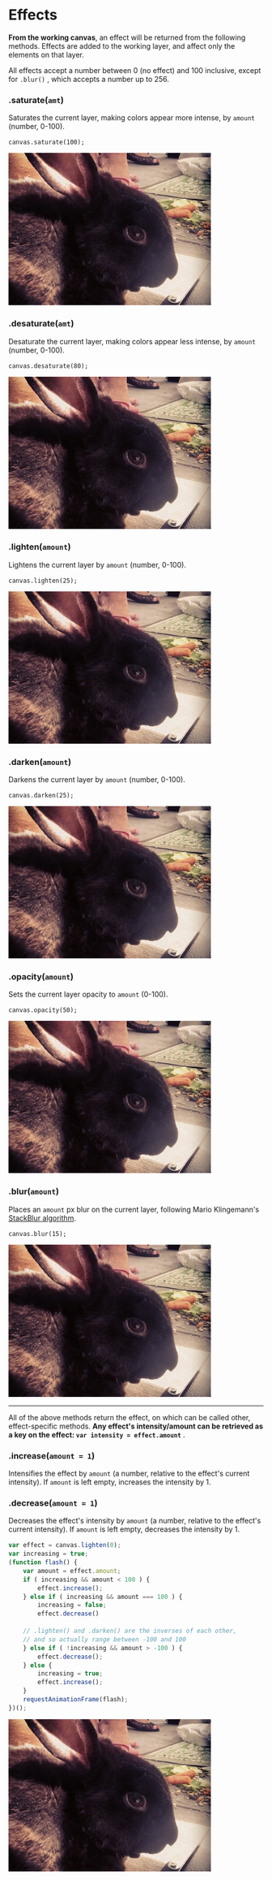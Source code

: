 # Effects

**From the working canvas**, an effect will be returned from the following methods. Effects are added to the working layer, and affect only the elements on that layer.

All effects accept a number between 0 (no effect) and 100 inclusive, except for `.blur()` , which accepts a number up to 256.

### .saturate(`amt`)

Saturates the current layer, making colors appear more intense, by `amount` (number, 0-100).

```
canvas.saturate(100);
```

<img id="martin-saturate" src="images/bunny.jpg">

### .desaturate(`amt`)

Desaturate the current layer, making colors appear less intense, by `amount` (number, 0-100).

```
canvas.desaturate(80);
```

<img id="martin-desaturate" src="images/bunny.jpg">

### .lighten(`amount`)

Lightens the current layer by `amount` (number, 0-100).

```
canvas.lighten(25);
```

<img id="martin-lighten" src="images/bunny.jpg">

### .darken(`amount`)

Darkens the current layer by `amount` (number, 0-100).

```
canvas.darken(25);
```

<img id="martin-darken" src="images/bunny.jpg">

### .opacity(`amount`)

Sets the current layer opacity to `amount` (0-100).

```
canvas.opacity(50);
```

<img id="martin-opacity" src="images/bunny.jpg">

### .blur(`amount`)

Places an `amount` px blur on the current layer, following Mario Klingemann's [StackBlur algorithm](https://github.com/Quasimondo/QuasimondoJS/blob/master/blur/StackBlur.js).

```
canvas.blur(15);
```

<img id="martin-blur" src="images/bunny.jpg">

<hr>

All of the above methods return the effect, on which can be called other, effect-specific methods. **Any effect's intensity/amount can be retrieved as a key on the effect: `var intensity = effect.amount`** .

### .increase(`amount = 1`)

Intensifies the effect by `amount` (a number, relative to the effect's current intensity). If `amount` is left empty, increases the intensity by 1.

### .decrease(`amount = 1`)

Decreases the effect's intensity by `amount` (a number, relative to the effect's current intensity). If `amount` is left empty, decreases the intensity by 1.

```js
var effect = canvas.lighten(0);
var increasing = true;
(function flash() {
    var amount = effect.amount;
    if ( increasing && amount < 100 ) {
        effect.increase();
    } else if ( increasing && amount === 100 ) {
        increasing = false;
        effect.decrease()

    // .lighten() and .darken() are the inverses of each other,
    // and so actually range between -100 and 100
    } else if ( !increasing && amount > -100 ) {
        effect.decrease();
    } else {
        increasing = true;
        effect.increase();
    }
    requestAnimationFrame(flash);
})();
```
<img id="martin-flash" src="images/bunny.jpg">
